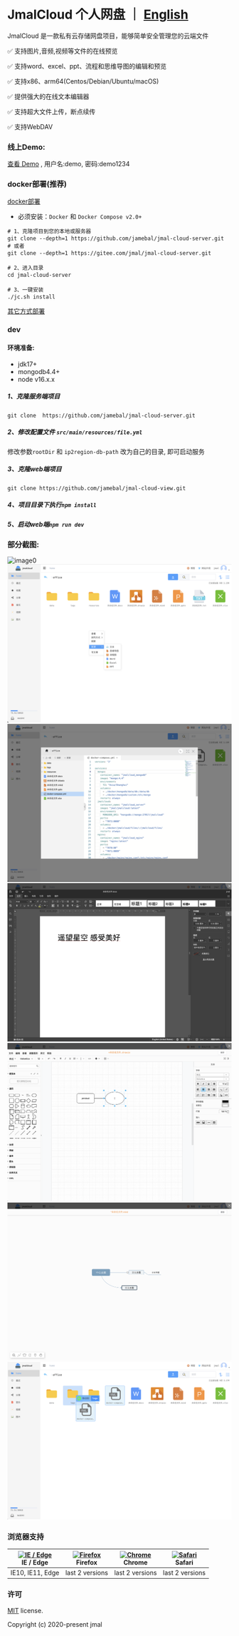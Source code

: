 # JmalCloud 个人网盘 ｜ [English](https://github.com/jamebal/jmal-cloud-view/blob/master/README_en_US.md)
JmalCloud 是一款私有云存储网盘项目，能够简单安全管理您的云端文件

✅ 支持图片,音频,视频等文件的在线预览

✅ 支持word、excel、ppt、流程和思维导图的编辑和预览

✅ 支持x86、arm64(Centos/Debian/Ubuntu/macOS)

✅ 提供强大的在线文本编辑器

✅ 支持超大文件上传，断点续传

✅ 支持WebDAV

### 线上Demo:
[查看 Demo](https://jmal.cc/demo) , 用户名:demo, 密码:demo1234

### docker部署(推荐)
[docker部署](https://jmal.cc/mv572)
- 必须安装：`Docker` 和 `Docker Compose v2.0+`

```shell
# 1、克隆项目到您的本地或服务器
git clone --depth=1 https://github.com/jamebal/jmal-cloud-server.git
# 或者
git clone --depth=1 https://gitee.com/jmal/jmal-cloud-server.git

# 2、进入目录
cd jmal-cloud-server

# 3、一键安装
./jc.sh install
```
[其它方式部署](https://jmal.cc/b75gm)

### dev
#### 环境准备:
- jdk17+
- mongodb4.4+
- node v16.x.x

##### 1、克隆服务端项目
`git clone  https://github.com/jamebal/jmal-cloud-server.git`
##### 2、修改配置文件 `src/main/resources/file.yml`
修改参数`rootDir` 和 `ip2region-db-path` 改为自己的目录, 即可启动服务
##### 3、克隆web端项目
`git clone https://github.com/jamebal/jmal-cloud-view.git`
##### 4、项目目录下执行`npm install`
##### 5、启动web端`npm run dev`


### 部分截图:
![image0](https://www.jmal.top/api/file/jmal/jmalcloud/releases/%E6%88%AA%E5%B1%8F%20192.png)
![image1](./doc/%E6%88%AA%E5%B1%8F%2028.png)
![image2](./doc/%E6%88%AA%E5%B1%8F%2029.png)
![image3](./doc/%E6%88%AA%E5%B1%8F%2030.png)
![image4](./doc/%E6%88%AA%E5%B1%8F%2031.png)
![image5](./doc/%E6%88%AA%E5%B1%8F%2032.png)
![image6](./doc/%E6%88%AA%E5%B1%8F%2033.png)

### 浏览器支持

| [<img src="https://raw.githubusercontent.com/alrra/browser-logos/master/src/edge/edge_48x48.png" alt="IE / Edge" width="24px" height="24px" />](http://godban.github.io/browsers-support-badges/)</br>IE / Edge | [<img src="https://raw.githubusercontent.com/alrra/browser-logos/master/src/firefox/firefox_48x48.png" alt="Firefox" width="24px" height="24px" />](http://godban.github.io/browsers-support-badges/)</br>Firefox | [<img src="https://raw.githubusercontent.com/alrra/browser-logos/master/src/chrome/chrome_48x48.png" alt="Chrome" width="24px" height="24px" />](http://godban.github.io/browsers-support-badges/)</br>Chrome | [<img src="https://raw.githubusercontent.com/alrra/browser-logos/master/src/safari/safari_48x48.png" alt="Safari" width="24px" height="24px" />](http://godban.github.io/browsers-support-badges/)</br>Safari |
| --------- | --------- | --------- | --------- |
| IE10, IE11, Edge| last 2 versions| last 2 versions| last 2 versions

### 许可

[MIT](https://github.com/jamebal/jmal-cloud-view/blob/master/LICENSE) license.

Copyright (c) 2020-present jmal
